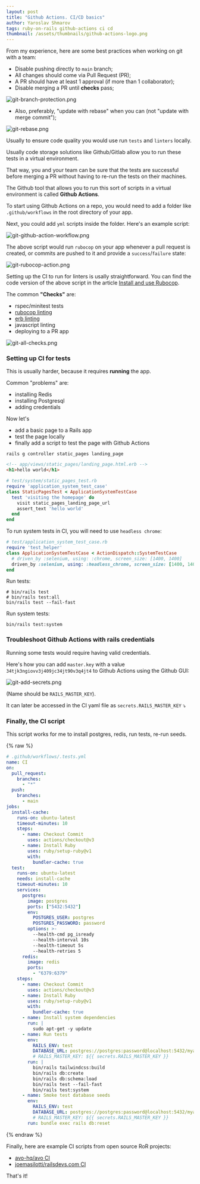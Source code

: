 ```yaml
---
layout: post
title: "Github Actions. CI/CD basics"
author: Yaroslav Shmarov
tags: ruby-on-rails github-actions ci cd
thumbnail: /assets/thumbnails/github-actions-logo.png
---
```


From my experience, here are some best practices when working on git with a team:

* Disable pushing directly to `main` branch;
* All changes should come via Pull Request (PR);
* A PR should have at least 1 approval (if more than 1 collaborator);
* Disable merging a PR until **checks** pass;

![git-branch-protection.png](/assets/images/git-branch-protection.png)

* Also, preferably, "update with rebase" when you can (not "update with merge commit");

![git-rebase.png](/assets/images/git-rebase.png)

Usually to ensure code quality you would use run `tests` and `linters` locally.

Usually code storage solutions like Github/Gitlab allow you to run these tests in a virtual environment.

That way, you and your team can be sure that the tests are successful before merging a PR without having to re-run the tests on their machines.

The Github tool that allows you to run this sort of scripts in a virtual environment is called **Github Actions**.

To start using Github Actions on a repo, you would need to add a folder like `.github/workflows` in the root directory of your app.

Next, you could add `yml` scripts inside the folder. Here's an example script:

![git-github-action-workflow.png](/assets/images/git-github-action-workflow.png)

The above script would run `rubocop` on your app whenever a pull request is created, or commits are pushed to it and provide a `success`/`failure` state:

![git-rubocop-action.png](/assets/images/git-rubocop-action.png)

Setting up the CI to run for linters is usally straightforward. You can find the code version of the above script in the article [Install and use Rubocop](https://blog.corsego.com/install-and-use-rubocop).

The common **"Checks"** are:
* rspec/minitest tests
* [rubocop linting](https://blog.corsego.com/install-and-use-rubocop)
* [erb linting](https://blog.corsego.com/erb-linting)
* javascript linting
* deploying to a PR app

![git-all-checks.png](/assets/images/git-all-checks.png)

### Setting up CI for **tests**

This is usually harder, because it requires **running** the app.

Common "problems" are:
* installing Redis
* installing Postgresql
* adding credentials

Now let's
* add a basic page to a Rails app
* test the page locally
* finally add a script to test the page with Github Actions

```shell
rails g controller static_pages landing_page
```

```html
<!-- app/views/static_pages/landing_page.html.erb -->
<h1>hello world</h1>
```

```ruby
# test/system/static_pages_test.rb
require 'application_system_test_case'
class StaticPagesTest < ApplicationSystemTestCase
  test 'visiting the homepage' do
    visit static_pages_landing_page_url
    assert_text 'hello world'
  end
end
```

To run system tests in CI, you will need to use `headless chrome`:

```ruby
# test/application_system_test_case.rb
require 'test_helper'
class ApplicationSystemTestCase < ActionDispatch::SystemTestCase
  # driven_by :selenium, using: :chrome, screen_size: [1400, 1400]
  driven_by :selenium, using: :headless_chrome, screen_size: [1400, 1400]
end
```

Run tests:

```shell
# bin/rails test
# bin/rails test:all
bin/rails test --fail-fast
```

Run system tests:

```shell
bin/rails test:system
```

### Troubleshoot Github Actions with rails credentials

Running some tests would require having valid credentials.

Here's how you can add `master.key` with a value `34tjk3ngiovv3j409jc34jt90v3q4jt4` to Github Actions using the Github GUI:

![git-add-secrets.png](/assets/images/git-add-secrets.png)

(Name should be `RAILS_MASTER_KEY`).

It can later be accessed in the CI yaml file as `secrets.RAILS_MASTER_KEY` ⤵️

### Finally, the CI script

This script works for me to install postgres, redis, run tests, re-run seeds.

{% raw %}
```yml
# .github/workflows/.tests.yml
name: CI
on:
  pull_request:
    branches:
      - "*"
  push:
    branches:
      - main
jobs:
  install-cache:
    runs-on: ubuntu-latest
    timeout-minutes: 10
    steps:
      - name: Checkout Commit
        uses: actions/checkout@v3
      - name: Install Ruby
        uses: ruby/setup-ruby@v1
        with:
          bundler-cache: true
  test:
    runs-on: ubuntu-latest
    needs: install-cache
    timeout-minutes: 10
    services:
      postgres:
        image: postgres
        ports: ["5432:5432"]
        env:
          POSTGRES_USER: postgres
          POSTGRES_PASSWORD: password
        options: >-
          --health-cmd pg_isready
          --health-interval 10s
          --health-timeout 5s
          --health-retries 5
      redis:
        image: redis
        ports:
          - "6379:6379"
    steps:
      - name: Checkout Commit
        uses: actions/checkout@v3
      - name: Install Ruby
        uses: ruby/setup-ruby@v1
        with:
          bundler-cache: true
      - name: Install system dependencies
        run: |
          sudo apt-get -y update
      - name: Run tests
        env:
          RAILS_ENV: test
          DATABASE_URL: postgres://postgres:password@localhost:5432/myapp_test
          # RAILS_MASTER_KEY: ${{ secrets.RAILS_MASTER_KEY }}
        run: |
          bin/rails tailwindcss:build
          bin/rails db:create
          bin/rails db:schema:load
          bin/rails test --fail-fast
          bin/rails test:system
      - name: Smoke test database seeds
        env:
          RAILS_ENV: test
          DATABASE_URL: postgres://postgres:password@localhost:5432/myapp_test
          # RAILS_MASTER_KEY: ${{ secrets.RAILS_MASTER_KEY }}
        run: bundle exec rails db:reset
```
{% endraw %}

Finally, here are example CI scripts from open source RoR projects:
* [avo-hq/avo CI](https://github.com/avo-hq/avo/tree/main/.github/workflows)
* [joemasilotti/railsdevs.com CI](https://github.com/joemasilotti/railsdevs.com/tree/main/.github/workflows)

That's it!
